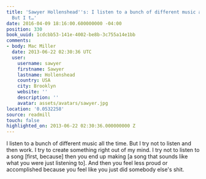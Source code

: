 ```yaml
---
title: 'Sawyer Hollenshead''s: I listen to a bunch of different music all the time.
  But I t…'
date: 2016-04-09 18:16:00.600000000 -04:00
position: 330
book_uuid: 1cdcbb53-141e-4002-be8b-3c755a14e1bb
comments:
- body: Mac Miller
  date: 2013-06-22 02:30:36 UTC
  user:
    username: sawyer
    firstname: Sawyer
    lastname: Hollenshead
    country: USA
    city: Brooklyn
    website: ''
    description: ''
    avatar: assets/avatars/sawyer.jpg
location: '0.0532258'
source: readmill
touch: false
highlighted_on: 2013-06-22 02:30:36.000000000 Z
---
```


I listen to a bunch of different music all the time. But I try not to listen and then work. I try to create something right out of my mind. I try not to listen to a song [first, because] then you end up making [a song that sounds like what you were just listening to]. And then you feel less proud or accomplished because you feel like you just did somebody else's shit.